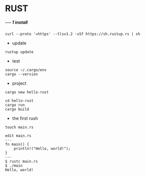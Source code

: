 # RUST

##### --- 1 install

```
curl --proto '=https' --tlsv1.2 -sSf https://sh.rustup.rs | sh
```
*   update

```
rustup update
```
*   test
```
source ~/.cargo/env 
cargo --version
```

* project

```
cargo new hello-rust

cd hello-rust
cargo run
cargo build

```

* the first rush

```
touch main.rs

edit main.rs
---
fn main() {
    println!("Hello, world!");
}
---
$ rustc main.rs
$ ./main
Hello, world!
```